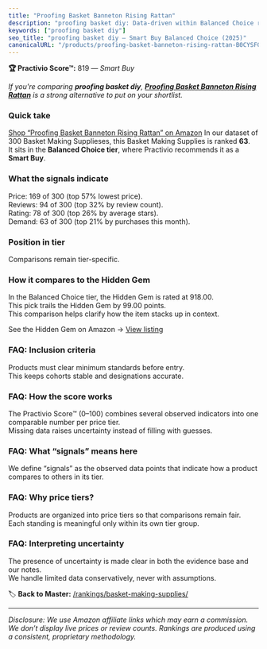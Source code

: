 ```yaml
---
title: "Proofing Basket Banneton Rising Rattan"
description: "proofing basket diy: Data-driven within Balanced Choice ranking using the Practivio Score™. Positioned by quality, value, demand, findability, momentum."
keywords: ["proofing basket diy"]
seo_title: "proofing basket diy — Smart Buy Balanced Choice (2025)"
canonicalURL: "/products/proofing-basket-banneton-rising-rattan-B0CYSFG7RY/"
---
```


**🏆 Practivio Score™:** 819 — _Smart Buy_


*If you're comparing **proofing basket diy**, **[Proofing Basket Banneton Rising Rattan](https://www.amazon.com/dp/B0CYSFG7RY?tag=practivio-20)** is a strong alternative to put on your shortlist.*
### Quick take
[Shop “Proofing Basket Banneton Rising Rattan” on Amazon](https://www.amazon.com/dp/B0CYSFG7RY?tag=practivio-20)
In our dataset of 300 Basket Making Supplieses, this Basket Making Supplies is ranked **63**.  
It sits in the **Balanced Choice tier**, where Practivio recommends it as a **Smart Buy**.

### What the signals indicate
Price: 169 of 300 (top 57% lowest price).  
Reviews: 94 of 300 (top 32% by review count).  
Rating: 78 of 300 (top 26% by average stars).  
Demand: 63 of 300 (top 21% by purchases this month).

### Position in tier
Comparisons remain tier-specific.

### How it compares to the Hidden Gem
In the Balanced Choice tier, the Hidden Gem is rated at 918.00.  
This pick trails the Hidden Gem by 99.00 points.  
This comparison helps clarify how the item stacks up in context.  

See the Hidden Gem on Amazon → [View listing](https://www.amazon.com/dp/B07F6D6DKV?tag=practivio-20)

### FAQ: Inclusion criteria
Products must clear minimum standards before entry.  
This keeps cohorts stable and designations accurate.

### FAQ: How the score works
The Practivio Score™ (0–100) combines several observed indicators into one comparable number per price tier.  
Missing data raises uncertainty instead of filling with guesses.

### FAQ: What “signals” means here
We define “signals” as the observed data points that indicate how a product compares to others in its tier.

### FAQ: Why price tiers?
Products are organized into price tiers so that comparisons remain fair.  
Each standing is meaningful only within its own tier group.

### FAQ: Interpreting uncertainty
The presence of uncertainty is made clear in both the evidence base and our notes.  
We handle limited data conservatively, never with assumptions.


🏷️ **Back to Master:** [/rankings/basket-making-supplies/](/rankings/basket-making-supplies/)

---
_Disclosure: We use Amazon affiliate links which may earn a commission. We don’t display live prices or review counts. Rankings are produced using a consistent, proprietary methodology._
